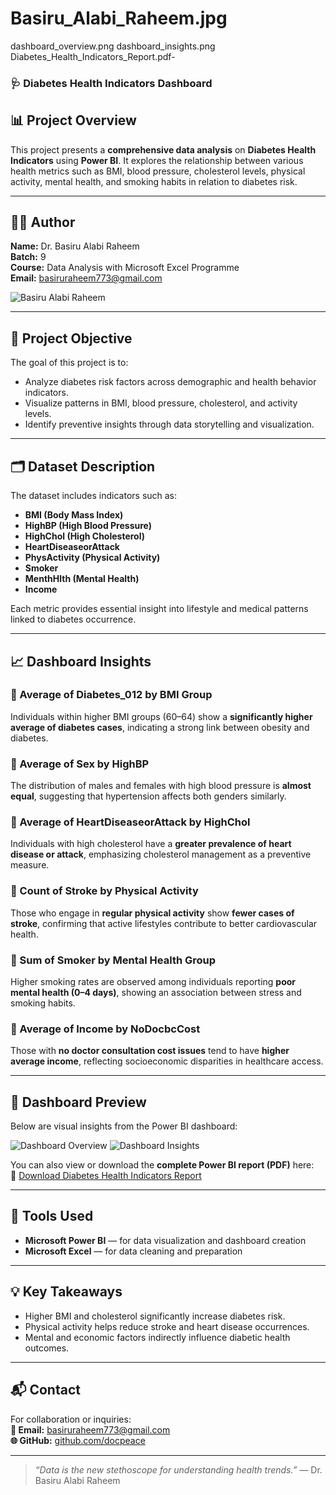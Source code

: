 # Basiru_Alabi_Raheem.jpg
dashboard_overview.png
dashboard_insights.png
Diabetes_Health_Indicators_Report.pdf-
### 🩺 Diabetes Health Indicators Dashboard

## 📊 Project Overview
This project presents a **comprehensive data analysis** on **Diabetes Health Indicators** using **Power BI**. It explores the relationship between various health metrics such as BMI, blood pressure, cholesterol levels, physical activity, mental health, and smoking habits in relation to diabetes risk.

---

## 👨‍⚕️ Author
**Name:** Dr. Basiru Alabi Raheem  
**Batch:** 9  
**Course:** Data Analysis with Microsoft Excel Programme  
**Email:** [basiruraheem773@gmail.com](mailto:basiruraheem773@gmail.com)

![Basiru Alabi Raheem](https://github.com/docpeace/Diabetes-Health-Indicators/raw/main/Basiru_Alabi_Raheem.jpg)

---

## 🧠 Project Objective
The goal of this project is to:
- Analyze diabetes risk factors across demographic and health behavior indicators.
- Visualize patterns in BMI, blood pressure, cholesterol, and activity levels.
- Identify preventive insights through data storytelling and visualization.

---

## 🗂 Dataset Description
The dataset includes indicators such as:
- **BMI (Body Mass Index)**
- **HighBP (High Blood Pressure)**
- **HighChol (High Cholesterol)**
- **HeartDiseaseorAttack**
- **PhysActivity (Physical Activity)**
- **Smoker**
- **MenthHlth (Mental Health)**
- **Income**

Each metric provides essential insight into lifestyle and medical patterns linked to diabetes occurrence.

---

## 📈 Dashboard Insights

### 🔹 Average of Diabetes_012 by BMI Group
Individuals within higher BMI groups (60–64) show a **significantly higher average of diabetes cases**, indicating a strong link between obesity and diabetes.

### 🔹 Average of Sex by HighBP
The distribution of males and females with high blood pressure is **almost equal**, suggesting that hypertension affects both genders similarly.

### 🔹 Average of HeartDiseaseorAttack by HighChol
Individuals with high cholesterol have a **greater prevalence of heart disease or attack**, emphasizing cholesterol management as a preventive measure.

### 🔹 Count of Stroke by Physical Activity
Those who engage in **regular physical activity** show **fewer cases of stroke**, confirming that active lifestyles contribute to better cardiovascular health.

### 🔹 Sum of Smoker by Mental Health Group
Higher smoking rates are observed among individuals reporting **poor mental health (0–4 days)**, showing an association between stress and smoking habits.

### 🔹 Average of Income by NoDocbcCost
Those with **no doctor consultation cost issues** tend to have **higher average income**, reflecting socioeconomic disparities in healthcare access.

---

## 🧾 Dashboard Preview

Below are visual insights from the Power BI dashboard:

![Dashboard Overview](https://github.com/docpeace/Diabetes-Health-Indicators/raw/main/dashboard_overview.png)
![Dashboard Insights](https://github.com/docpeace/Diabetes-Health-Indicators/raw/main/dashboard_insights.png)

You can also view or download the **complete Power BI report (PDF)** here:  
📄 [Download Diabetes Health Indicators Report](https://github.com/docpeace/Diabetes-Health-Indicators/raw/main/Diabetes_Health_Indicators_Report.pdf)

---

## 🧰 Tools Used
- **Microsoft Power BI** — for data visualization and dashboard creation  
- **Microsoft Excel** — for data cleaning and preparation

---

## 💡 Key Takeaways
- Higher BMI and cholesterol significantly increase diabetes risk.  
- Physical activity helps reduce stroke and heart disease occurrences.  
- Mental and economic factors indirectly influence diabetic health outcomes.

---

## 📬 Contact
For collaboration or inquiries:  
**📧 Email:** [basiruraheem773@gmail.com](mailto:basiruraheem773@gmail.com)  
**🌐 GitHub:** [github.com/docpeace](https://github.com/docpeace)

---

> *“Data is the new stethoscope for understanding health trends.”* — Dr. Basiru Alabi Raheem
